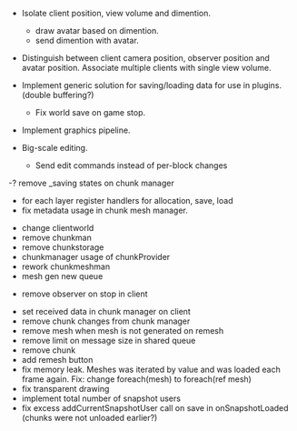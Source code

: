 - Isolate client position, view volume and dimention.
	+ draw avatar based on dimention.
	+ send dimention with avatar.
- Distinguish between client camera position, observer position and avatar position. Associate multiple clients with single view volume.

- Implement generic solution for saving/loading data for use in plugins.
	(double buffering?)
	- Fix world save on game stop.

- Implement graphics pipeline.

- Big-scale editing.
	- Send edit commands instead of per-block changes


-? remove _saving states on chunk manager

- for each layer register handlers for allocation, save, load
- fix metadata usage in chunk mesh manager.

+ change clientworld
+ remove chunkman
+ remove chunkstorage
+ chunkmanager usage of chunkProvider
+ rework chunkmeshman
+ mesh gen new queue
- remove observer on stop in client
+ set received data in chunk manager on client
+ remove chunk changes from chunk manager
+ remove mesh when mesh is not generated on remesh
+ remove limit on message size in shared queue
+ remove chunk
+ add remesh button
+ fix memory leak. Meshes was iterated by value and was loaded each frame again. Fix: change foreach(mesh) to foreach(ref mesh)
+ fix transparent drawing
+ implement total number of snapshot users
+ fix excess addCurrentSnapshotUser call on save in onSnapshotLoaded (chunks were not unloaded earlier?)
